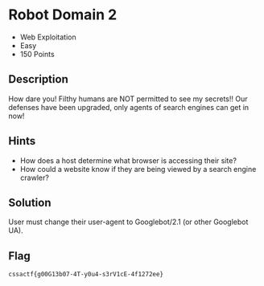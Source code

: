 # Robot Domain 2
- Web Exploitation
- Easy
- 150 Points

## Description
How dare you! Filthy humans are NOT permitted to see my secrets!! Our defenses have been upgraded, only agents of search engines can get in now!

## Hints
- How does a host determine what browser is accessing their site?
- How could a website know if they are being viewed by a search engine crawler?

## Solution
User must change their user-agent to Googlebot/2.1 (or other Googlebot UA).

## Flag
`cssactf{g00G13b07-4T-y0u4-s3rV1cE-4f1272ee}`